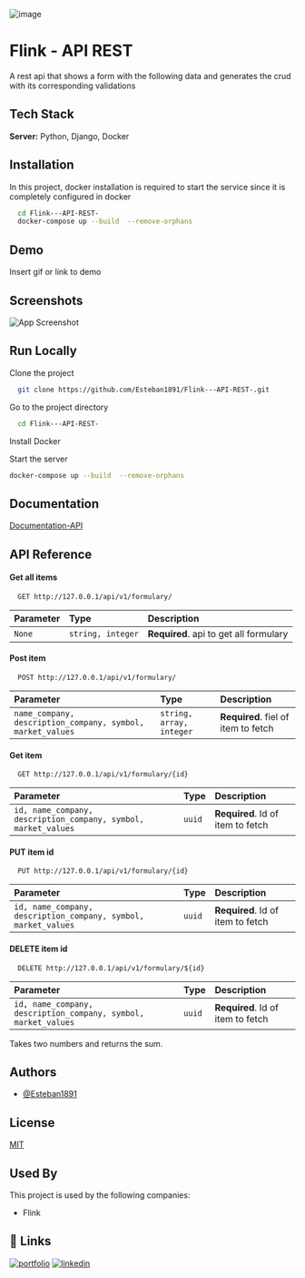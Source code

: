 
![image](https://user-images.githubusercontent.com/60367971/127914569-33b1a64b-2fc5-4085-8849-cbbdc85f41fa.png)
    
# Flink - API REST 

A rest api that shows a form with the following data and generates the crud with its corresponding validations

## Tech Stack

**Server:** Python, Django, Docker

  
## Installation

In this project, docker installation is required to start the service since it is completely configured in docker

```bash
  cd Flink---API-REST-
  docker-compose up --build  --remove-orphans
```
  
## Demo

Insert gif or link to demo

  
## Screenshots

![App Screenshot](https://user-images.githubusercontent.com/60367971/127915700-02b1b989-b6b6-417e-83e4-70dcbc513b1e.png)

## Run Locally

Clone the project

```bash
  git clone https://github.com/Esteban1891/Flink---API-REST-.git
```

Go to the project directory

```bash
  cd Flink---API-REST-
```

Install Docker

Start the server

```bash
docker-compose up --build  --remove-orphans
```

  
## Documentation

[Documentation-API](https://linktodocumentation)

  
## API Reference

#### Get all items

```http
  GET http://127.0.0.1/api/v1/formulary/

```

| Parameter | Type     | Description                |
| :-------- | :------- | :------------------------- |
| `None` | `string, integer` | **Required**. api to get all formulary |

#### Post item

```http
  POST http://127.0.0.1/api/v1/formulary/
```

| Parameter | Type     | Description                       |
| :-------- | :------- | :-------------------------------- |
| `name_company, description_company, symbol, market_values`      | `string, array, integer` | **Required**. fiel of item to fetch |


#### Get item

```http
  GET http://127.0.0.1/api/v1/formulary/{id}
```

| Parameter | Type     | Description                       |
| :-------- | :------- | :-------------------------------- |
| `id, name_company, description_company, symbol, market_values`      | `uuid` | **Required**. Id of item to fetch |


#### PUT item id

```http
  PUT http://127.0.0.1/api/v1/formulary/{id}
```

| Parameter | Type     | Description                       |
| :-------- | :------- | :-------------------------------- |
| `id, name_company, description_company, symbol, market_values`      | `uuid` | **Required**. Id of item to fetch |

#### DELETE item id

```http
  DELETE http://127.0.0.1/api/v1/formulary/${id}
```

| Parameter | Type     | Description                       |
| :-------- | :------- | :-------------------------------- |
| `id, name_company, description_company, symbol, market_values`      | `uuid` | **Required**. Id of item to fetch |



Takes two numbers and returns the sum.

  
## Authors

- [@Esteban1891](https://www.github.com/Esteban1891)

  
## License

[MIT](https://choosealicense.com/licenses/mit/)

  
## Used By

This project is used by the following companies:

- Flink

  
## 🔗 Links
[![portfolio](https://img.shields.io/badge/my_portfolio-000?style=for-the-badge&logo=ko-fi&logoColor=white)](https://estebandelahoz.me/)
[![linkedin](https://img.shields.io/badge/linkedin-0A66C2?style=for-the-badge&logo=linkedin&logoColor=white)](https://www.linkedin.com/in/estebandelahoz/)

  

